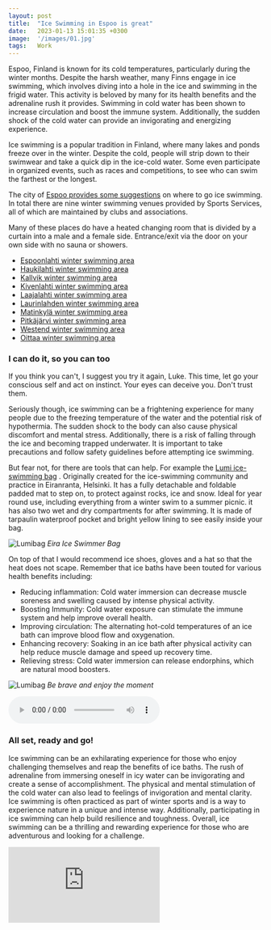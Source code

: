 ```yaml
---
layout: post
title:  "Ice Swimming in Espoo is great"
date:   2023-01-13 15:01:35 +0300
image:  '/images/01.jpg'
tags:   Work
---
```

Espoo, Finland is known for its cold temperatures, particularly during the winter months. Despite the harsh weather, many Finns engage in ice swimming, which involves diving into a hole in the ice and swimming in the frigid water. This activity is beloved by many for its health benefits and the adrenaline rush it provides. Swimming in cold water has been shown to increase circulation and boost the immune system. Additionally, the sudden shock of the cold water can provide an invigorating and energizing experience.

Ice swimming is a popular tradition in Finland, where many lakes and ponds freeze over in the winter. Despite the cold, people will strip down to their swimwear and take a quick dip in the ice-cold water. Some even participate in organized events, such as races and competitions, to see who can swim the farthest or the longest.

The city of [Espoo provides some suggestions](https://www.espoo.fi/en/sports-and-nature/outdoor-exercise-facilities/winter-swimming-place) on where to go ice swimming. In total there are nine winter swimming venues provided by Sports Services, all of which are maintained by clubs and associations.

Many of these places do have a heated changing room that is divided by a curtain into a male and a female side. Entrance/exit via the door on your own side with no sauna or showers.

*   [Espoonlahti winter swimming area](https://www.espoo.fi/en/units/44521)
*   [Haukilahti winter swimming area](https://www.espoo.fi/en/units/44522)
*   [Kallvik winter swimming area](https://www.espoo.fi/en/units/44510)
*   [Kivenlahti winter swimming area](https://www.espoo.fi/en/units/44545)
*   [Laajalahti winter swimming area](https://www.espoo.fi/en/units/39627)
*   [Laurinlahden winter swimming area](https://www.espoo.fi/en/units/69116)
*   [Matinkylä winter swimming area](https://www.espoo.fi/en/units/44523)
*   [Pitkäjärvi winter swimming area](https://www.espoo.fi/en/units/44509)
*   [Westend winter swimming area](https://www.espoo.fi/en/units/67840)
*   [Oittaa winter swimming area ](https://www.espoo.fi/en/units/44524)

### I can do it, so you can too

If you think you can't, I suggest you try it again, Luke. This time, let go your conscious self and act on instinct. Your eyes can deceive you. Don't trust them.

Seriously though, ice swimming can be a frightening experience for many people due to the freezing temperature of the water and the potential risk of hypothermia. The sudden shock to the body can also cause physical discomfort and mental stress. Additionally, there is a risk of falling through the ice and becoming trapped underwater. It is important to take precautions and follow safety guidelines before attempting ice swimming.

But fear not, for there are tools that can help. For example the [Lumi ice-swimming bag](https://lumiaccessories.com/product/eira-ice-swimmer-bag/)
. Originally created for the ice-swimming community and practice in Eiranranta, Helsinki. It has a fully detachable and foldable padded mat to step on, to protect against rocks, ice and snow. Ideal for year round use, including everything from a winter swim to a summer picnic. it has also two wet and dry compartments for after swimming. It is made of tarpaulin waterproof pocket and bright yellow lining to see easily inside your bag.

![Lumibag]({{site.baseurl}}/images/lumibag.jpg)
*Eira Ice Swimmer Bag*

On top of that I would recommend ice shoes, gloves and a hat so that the heat does not scape. Remember that ice baths have been touted for various health benefits including:

- Reducing inflammation: Cold water immersion can decrease muscle soreness and swelling caused by intense physical activity.
- Boosting Immunity: Cold water exposure can stimulate the immune system and help improve overall health.
- Improving circulation: The alternating hot-cold temperatures of an ice bath can improve blood flow and oxygenation.
- Enhancing recovery: Soaking in an ice bath after physical activity can help reduce muscle damage and speed up recovery time.
- Relieving stress: Cold water immersion can release endorphins, which are natural mood boosters.


![Lumibag]({{site.baseurl}}/images/ice.png)
*Be brave and enjoy the moment*


<audio controls>
  <source src="/audios/eyebrows.mp3" type="audio/mpeg">
  Your browser does not support the audio element.
</audio>

### All set, ready and go!

Ice swimming can be an exhilarating experience for those who enjoy challenging themselves and reap the benefits of ice baths. The rush of adrenaline from immersing oneself in icy water can be invigorating and create a sense of accomplishment. The physical and mental stimulation of the cold water can also lead to feelings of invigoration and mental clarity. Ice swimming is often practiced as part of winter sports and is a way to experience nature in a unique and intense way. Additionally, participating in ice swimming can help build resilience and toughness. Overall, ice swimming can be a thrilling and rewarding experience for those who are adventurous and looking for a challenge.

<p><iframe src="https://www.youtube.com/embed/nyuRRWC5GY8" frameborder="0" allowfullscreen></iframe></p>
